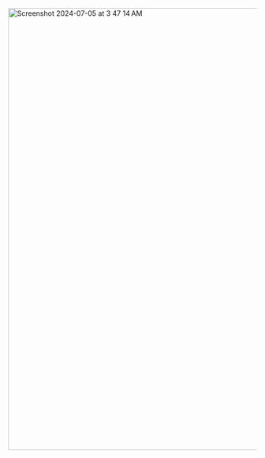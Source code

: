 <img width="894" alt="Screenshot 2024-07-05 at 3 47 14 AM" src="https://github.com/RukuLab/ruku/assets/3280322/1f37fca3-e87c-42f3-a6e8-795514390cd4">
